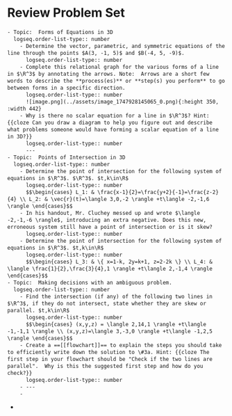 # Review Problem Set
	- Topic:  Forms of Equations in 3D
	  logseq.order-list-type:: number
		- Determine the vector, parametric, and symmetric equations of the line through the points $A(3, -1, 5)$ and $B(-4, 5, -9)$.
		  logseq.order-list-type:: number
		- Complete this relational graph for the various forms of a line in $\R^3$ by annotating the arrows. Note:  Arrows are a short few words to describe the **process(es)** or **step(s) you perform** to go between forms in a specific direction.
		  logseq.order-list-type:: number
		  ![image.png](../assets/image_1747928145065_0.png){:height 350, :width 442}
		- Why is there no scalar equation for a line in $\R^3$? Hint:  {{cloze Can you draw a diagram to help you figure out and describe what problems someone would have forming a scalar equation of a line in 3D?}}
		  logseq.order-list-type:: number
		  ---
	- Topic:  Points of Intersection in 3D
	  logseq.order-list-type:: number
		- Determine the point of intersection for the following system of equations in $\R^3$. $\R^3$. $t,k\in\R$
		  logseq.order-list-type:: number
		  $$\begin{cases} L_1: & \frac{x-1}{2}=\frac{y+2}{-1}=\frac{z-2}{4} \\ L_2: & \vec{r}(t)=\langle 3,0,-2 \rangle +t\langle -2,-1,6 \rangle \end{cases}$$
		- In his handout, Mr. Cluchey messed up and wrote $\langle -2,-1,-6 \rangle$, introducing an extra negative. Does this new, erroneous system still have a point of intersection or is it skew?
		  logseq.order-list-type:: number
		- Determine the point of intersection for the following system of equations in $\R^3$. $t,k\in\R$
		  logseq.order-list-type:: number
		  $$\begin{cases} L_3: & \{ x=1-k, 2y=k+1, z=2-2k \} \\ L_4: & \langle \frac{1}{2},\frac{3}{4},1 \rangle +t\langle 2,-1,4 \rangle \end{cases}$$
	- Topic:  Making decisions with an ambiguous problem.
	  logseq.order-list-type:: number
		- Find the intersection (if any) of the following two lines in $\R^3$, if they do not intersect, state whether they are skew or parallel. $t,k\in\R$
		  logseq.order-list-type:: number
		  $$\begin{cases} (x,y,z) = \langle 2,14,1 \rangle +t\langle -1,-1,1 \rangle \\ (x,y,z)=\langle 3,-3,0 \rangle +t\langle -1,2,5 \rangle \end{cases}$$
		- Create a ==[[flowchart]]== to explain the steps you should take to efficiently write down the solution to \#3a. Hint: {{cloze The first step in your flowchart should be "Check if the two lines are parallel".  Why is this the suggested first step and how do you check?}}
		  logseq.order-list-type:: number
		- ---
		-
-